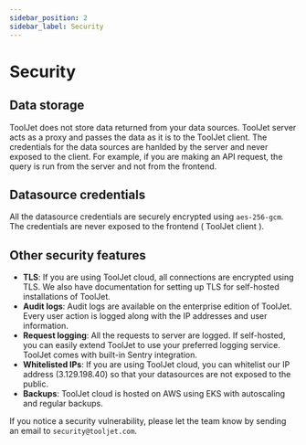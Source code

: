```yaml
---
sidebar_position: 2
sidebar_label: Security
---
```


# Security

## Data storage

ToolJet does not store data returned from your data sources. ToolJet server acts as a proxy and passes the data as it is to the ToolJet client. The credentials for the data sources are hanlded by the server and never exposed to the client. For example, if you are making an API request, the query is run from the server and not from the frontend.

## Datasource credentials
All the datasource credentials are securely encrypted using `aes-256-gcm`. The credentials are never exposed to the frontend ( ToolJet client ).

## Other security features
- **TLS**: If you are using ToolJet cloud, all connections are encrypted using TLS. We also have documentation for setting up TLS for self-hosted installations of ToolJet.
- **Audit logs**: Audit logs are available on the enterprise edition of ToolJet. Every user action is logged along with the IP addresses and user information.
- **Request logging**: All the requests to server are logged. If self-hosted, you can easily extend ToolJet to use your preferred logging service. ToolJet comes with built-in Sentry integration.
- **Whitelisted IPs**: If you are using ToolJet cloud, you can whitelist our IP address (3.129.198.40) so that your datasources are not exposed to the public.
- **Backups**: ToolJet cloud is hosted on AWS using EKS with autoscaling and regular backups.

If you notice a security vulnerability, please let the team know by sending an email to `security@tooljet.com`. 